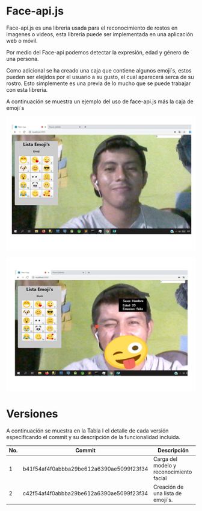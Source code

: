 # Face-api.js

Face-api.js es una libreria usada para el reconocimiento de rostos en imagenes o videos, esta libreria puede ser implementada en una aplicación web o móvil.

Por medio del Face-api podemos  detectar la expresión, edad y género de una persona.

Como adicional  se ha creado una caja que contiene algunos emoji´s, estos pueden ser elejidos por el usuario a su gusto, el cual aparecerá 
serca de su rostro. Esto simplemente es una previa de lo mucho que se puede trabajar con esta libreria.

A continuación se muestra un ejemplo del uso de face-api.js más la caja de emoji´s

[![Face Api](/readme_image/emoji1.jpg)](readme_image/emoji1.jpg)

[![Face Api](/readme_image/emoji_rostro.jpg)](readme_image/emoji_rostro.jpg)



# Versiones

A continuación se muestra en la Tabla I el detalle de cada versión especificando el commit y su descripción de la funcionalidad incluida.

| No. | Commit | Descripción |
| ------ | ------ | ------ |
| 1 | b41f54af4f0abbba29be612a6390ae5099f23f34  | Carga del modelo y reconocimiento facial |
| 2 | c42f54af4f0abbba29be612a6390ae5099f23f34  | Creación de una lista de emoji´s.        |
